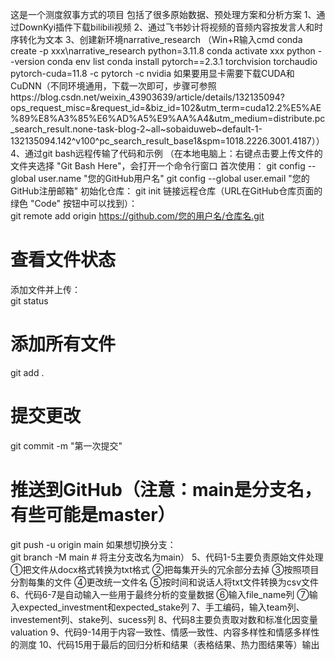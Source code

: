 这是一个测度叙事方式的项目
包括了很多原始数据、预处理方案和分析方案
1、通过DownKyi插件下载bilibili视频
2、通过飞书妙计将视频的音频内容按发言人和时序转化为文本
3、创建新环境narrative_research
（Win+R输入cmd
conda create -p xxx\narrative_research python=3.11.8
conda activate xxx
python --version
conda env list
conda install pytorch==2.3.1 torchvision torchaudio  pytorch-cuda=11.8 -c pytorch -c nvidia
如果要用显卡需要下载CUDA和CuDNN（不同环境通用，下载一次即可，步骤可参照https://blog.csdn.net/weixin_43903639/article/details/132135094?ops_request_misc=&request_id=&biz_id=102&utm_term=cuda12.2%E5%AE%89%E8%A3%85%E6%AD%A5%E9%AA%A4&utm_medium=distribute.pc_search_result.none-task-blog-2~all~sobaiduweb~default-1-132135094.142^v100^pc_search_result_base1&spm=1018.2226.3001.4187））
4、通过git bash远程传输了代码和示例
（在本地电脑上：右键点击要上传文件的文件夹选择 "Git Bash Here"，会打开一个命令行窗口
首次使用：
 git config --global user.name "您的GitHub用户名"
 git config --global user.email "您的GitHub注册邮箱"
初始化仓库：
 git init
链接远程仓库（URL在GitHub仓库页面的绿色 "Code" 按钮中可以找到）：         
 git remote add origin https://github.com/您的用户名/仓库名.git
 # 查看文件状态
添加文件并上传：  
 git status
 # 添加所有文件
 git add .
 # 提交更改
 git commit -m "第一次提交"
 # 推送到GitHub（注意：main是分支名，有些可能是master）
 git push -u origin main
如果想切换分支：      
 git branch -M main  # 将主分支改名为main）
5、代码1-5主要负责原始文件处理
①把文件从docx格式转换为txt格式
②把每集开头的冗余部分去掉
③按照项目分割每集的文件
④更改统一文件名
⑤按时间和说话人将txt文件转换为csv文件
6、代码6-7是自动输入一些用于最终分析的变量数据
⑥输入file_name列
⑦输入expected_investment和expected_stake列
7、手工编码，输入team列、investement列、stake列、sucess列
8、代码8主要负责取对数和标准化因变量valuation
9、代码9-14用于内容一致性、情感一致性、内容多样性和情感多样性的测度
10、代码15用于最后的回归分析和结果（表格结果、热力图结果等）输出
